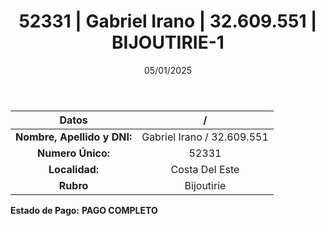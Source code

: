 ﻿---
title: 52331 | Gabriel Irano | 32.609.551 | BIJOUTIRIE-1
date: 05/01/2025
draft: false
tags: ['costa-del-este', 'titular', 'bijoutirie']
---

|          **Datos**          |  /  |
|:---------------------------:|:---:|
| **Nombre, Apellido y DNI:** | Gabriel Irano / 32.609.551 |
|      **Numero Único:**      | 52331 |
|        **Localidad:**       | Costa Del Este |
|          **Rubro**          | Bijoutirie |

**Estado de Pago:** **PAGO COMPLETO**
